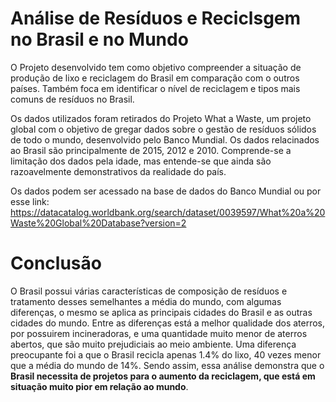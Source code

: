 # Análise de Resíduos e Reciclsgem no Brasil e no Mundo

O Projeto desenvolvido tem como objetivo compreender a situação de produção de lixo e reciclagem do Brasil em comparação com o outros países. Também foca em identificar o nível de reciclagem e tipos mais comuns de resíduos no Brasil. 

Os dados utilizados foram retirados do Projeto What a Waste, um projeto global com o objetivo de gregar dados sobre o gestão de resíduos sólidos de todo o mundo, desenvolvido pelo Banco Mundial. Os dados relacinados ao Brasil são principalmente de 2015, 2012 e 2010. Comprende-se a limitação dos dados pela idade, mas entende-se que ainda são razoavelmente demonstrativos da realidade do país.

Os dados podem ser acessado na base de dados do Banco Mundial ou por esse link: https://datacatalog.worldbank.org/search/dataset/0039597/What%20a%20Waste%20Global%20Database?version=2

# Conclusão
O Brasil possui várias características de composição de resíduos e tratamento desses semelhantes a média do mundo, com algumas diferenças, o mesmo se aplica as principais cidades do Brasil e as outras cidades do mundo. Entre as diferenças está a melhor qualidade dos aterros, por possuirem incineradoras, e uma quantidade muito menor de aterros abertos, que são muito prejudiciais ao meio ambiente. Uma diferença preocupante foi a que o Brasil recicla apenas 1.4% do lixo, 40 vezes menor que a média do mundo de 14%. Sendo assim, essa análise demonstra que o **Brasil necessita de projetos para o aumento da reciclagem, que está em situação muito pior em relação ao mundo**. 
